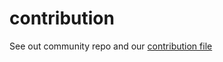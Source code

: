 # contribution

See out community repo and our [contribution file](https://github.com/Ozon-Project/community/blob/master/contribution.md)
